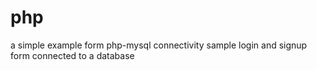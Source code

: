 # php
a simple example form php-mysql connectivity
sample login and signup form connected to a database
